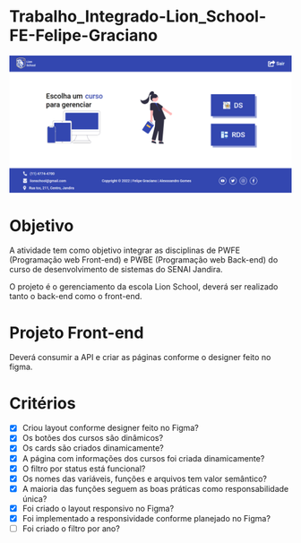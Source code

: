 # Trabalho_Integrado-Lion_School-FE-Felipe-Graciano

![](./img/Capturar.PNG)

# Objetivo
A atividade tem como objetivo integrar as disciplinas de PWFE (Programação web Front-end) e PWBE (Programação web Back-end) do curso de desenvolvimento de sistemas do SENAI Jandira.

O projeto é o gerenciamento da escola Lion School, deverá ser realizado tanto o back-end como o front-end.

# Projeto Front-end
Deverá consumir a API e criar as páginas conforme o designer feito no figma.

# Critérios
 - [x] Criou layout conforme designer feito no Figma?
 - [x] Os botões dos cursos são dinâmicos?
 - [x] Os cards são criados dinamicamente?
 - [x] A página com informações dos cursos foi criada dinamicamente?
 - [x] O filtro por status está funcional?
 - [x] Os nomes das variáveis, funções e arquivos tem valor semântico?
 - [x] A maioria das funções seguem as boas práticas como responsabilidade única?
 - [x] Foi criado o layout responsivo no Figma?
 - [x] Foi implementado a responsividade conforme planejado no Figma?
 - [ ] Foi criado o filtro por ano?